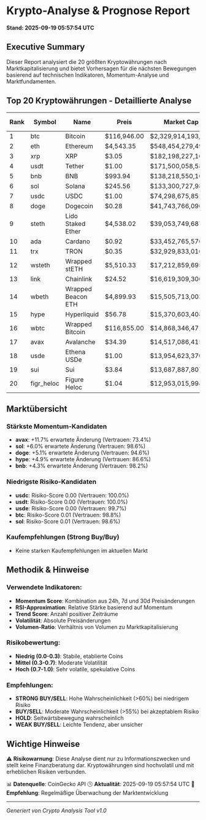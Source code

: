# Krypto-Analyse & Prognose Report
**Stand: 2025-09-19 05:57:54 UTC**

## Executive Summary

Dieser Report analysiert die 20 größten Kryptowährungen nach Marktkapitalisierung und bietet Vorhersagen für die nächsten Bewegungen basierend auf technischen Indikatoren, Momentum-Analyse und Marktfundamenten.

## Top 20 Kryptowährungen - Detaillierte Analyse

|   Rank | Symbol     | Name               | Preis       | Market Cap         | Wahrscheinlichkeit ↑   | Wahrscheinlichkeit ↓   | Seitwärts   | Erwartete Änderung   | Empfehlung   | Vertrauen   |
|--------|------------|--------------------|-------------|--------------------|------------------------|------------------------|-------------|----------------------|--------------|-------------|
|      1 | btc        | Bitcoin            | $116,946.00 | $2,329,914,193,972 | 42.9%                  | 35.7%                  | 21.4%       | +0.6%                | WEAK BUY     | 98.8%       |
|      2 | eth        | Ethereum           | $4,543.35   | $548,454,279,490   | 42.9%                  | 35.7%                  | 21.4%       | +1.2%                | WEAK BUY     | 94.8%       |
|      3 | xrp        | XRP                | $3.05       | $182,198,227,166   | 35.7%                  | 42.9%                  | 21.4%       | +0.5%                | WEAK SELL    | 94.8%       |
|      4 | usdt       | Tether             | $1.00       | $171,500,058,582   | 43.3%                  | 36.7%                  | 20.0%       | +0.0%                | WEAK BUY     | 100.0%      |
|      5 | bnb        | BNB                | $993.94     | $138,218,550,168   | 53.3%                  | 26.7%                  | 20.0%       | +4.3%                | WEAK BUY     | 98.2%       |
|      6 | sol        | Solana             | $245.56     | $133,300,727,989   | 53.3%                  | 26.7%                  | 20.0%       | +6.0%                | WEAK BUY     | 98.6%       |
|      7 | usdc       | USDC               | $1.00       | $74,298,675,851    | 36.7%                  | 43.3%                  | 20.0%       | -0.0%                | WEAK SELL    | 100.0%      |
|      8 | doge       | Dogecoin           | $0.28       | $41,743,766,096    | 53.3%                  | 26.7%                  | 20.0%       | +5.1%                | WEAK BUY     | 94.6%       |
|      9 | steth      | Lido Staked Ether  | $4,538.02   | $39,053,749,687    | 42.9%                  | 35.7%                  | 21.4%       | +1.2%                | WEAK BUY     | 95.0%       |
|     10 | ada        | Cardano            | $0.92       | $33,452,765,576    | 42.9%                  | 35.7%                  | 21.4%       | +1.5%                | WEAK BUY     | 96.0%       |
|     11 | trx        | TRON               | $0.35       | $32,929,833,016    | 35.7%                  | 42.9%                  | 21.4%       | +0.1%                | WEAK SELL    | 95.4%       |
|     12 | wsteth     | Wrapped stETH      | $5,510.33   | $17,212,859,695    | 42.9%                  | 35.7%                  | 21.4%       | +1.3%                | WEAK BUY     | 94.9%       |
|     13 | link       | Chainlink          | $24.52      | $16,619,309,300    | 42.9%                  | 35.7%                  | 21.4%       | +0.4%                | WEAK BUY     | 87.8%       |
|     14 | wbeth      | Wrapped Beacon ETH | $4,899.93   | $15,505,713,003    | 42.9%                  | 35.7%                  | 21.4%       | +1.3%                | WEAK BUY     | 94.9%       |
|     15 | hype       | Hyperliquid        | $56.78      | $15,370,603,408    | 46.7%                  | 33.3%                  | 20.0%       | +4.9%                | WEAK BUY     | 86.6%       |
|     16 | wbtc       | Wrapped Bitcoin    | $116,855.00 | $14,868,346,471    | 42.9%                  | 35.7%                  | 21.4%       | +0.6%                | WEAK BUY     | 98.2%       |
|     17 | avax       | Avalanche          | $34.39      | $14,517,086,415    | 53.1%                  | 28.1%                  | 18.7%       | +11.7%               | WEAK BUY     | 73.4%       |
|     18 | usde       | Ethena USDe        | $1.00       | $13,954,623,370    | 42.9%                  | 35.7%                  | 21.4%       | +0.0%                | WEAK BUY     | 99.7%       |
|     19 | sui        | Sui                | $3.84       | $13,687,887,807    | 43.3%                  | 36.7%                  | 20.0%       | +2.5%                | WEAK BUY     | 93.6%       |
|     20 | figr_heloc | Figure Heloc       | $1.04       | $12,953,015,994    | 35.7%                  | 42.9%                  | 21.4%       | +nan%                | WEAK SELL    | 94.6%       |

## Marktübersicht

### Stärkste Momentum-Kandidaten
- **avax**: +11.7% erwartete Änderung (Vertrauen: 73.4%)
- **sol**: +6.0% erwartete Änderung (Vertrauen: 98.6%)
- **doge**: +5.1% erwartete Änderung (Vertrauen: 94.6%)
- **hype**: +4.9% erwartete Änderung (Vertrauen: 86.6%)
- **bnb**: +4.3% erwartete Änderung (Vertrauen: 98.2%)


### Niedrigste Risiko-Kandidaten
- **usdc**: Risiko-Score 0.00 (Vertrauen: 100.0%)
- **usdt**: Risiko-Score 0.00 (Vertrauen: 100.0%)
- **usde**: Risiko-Score 0.00 (Vertrauen: 99.7%)
- **btc**: Risiko-Score 0.01 (Vertrauen: 98.8%)
- **sol**: Risiko-Score 0.01 (Vertrauen: 98.6%)


### Kaufempfehlungen (Strong Buy/Buy)
- Keine starken Kaufempfehlungen im aktuellen Markt


## Methodik & Hinweise

### Verwendete Indikatoren:
- **Momentum Score**: Kombination aus 24h, 7d und 30d Preisänderungen
- **RSI-Approximation**: Relative Stärke basierend auf Momentum
- **Trend Score**: Anzahl positiver Zeiträume
- **Volatilität**: Absolute Preisänderungen
- **Volumen-Ratio**: Verhältnis von Volumen zu Marktkapitalisierung

### Risikobewertung:
- **Niedrig (0.0-0.3)**: Stabile, etablierte Coins
- **Mittel (0.3-0.7)**: Moderate Volatilität
- **Hoch (0.7-1.0)**: Sehr volatile, spekulative Coins

### Empfehlungen:
- **STRONG BUY/SELL**: Hohe Wahrscheinlichkeit (>60%) bei niedrigem Risiko
- **BUY/SELL**: Moderate Wahrscheinlichkeit (>55%) bei akzeptablem Risiko
- **HOLD**: Seitwärtsbewegung wahrscheinlich
- **WEAK BUY/SELL**: Leichte Tendenz, aber unsicher

## Wichtige Hinweise

⚠️ **Risikowarnung**: Diese Analyse dient nur zu Informationszwecken und stellt keine Finanzberatung dar. Kryptowährungen sind hochvolatil und mit erheblichen Risiken verbunden.

📊 **Datenquelle**: CoinGecko API
🕒 **Aktualität**: 2025-09-19 05:57:54 UTC
🔄 **Empfehlung**: Regelmäßige Überwachung der Marktentwicklung

---
*Generiert von Crypto Analysis Tool v1.0*
